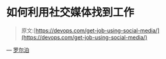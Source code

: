 # 如何利用社交媒体找到工作

> 原文:[https://devops.com/get-job-using-social-media/](https://devops.com/get-job-using-social-media/)

— [罗尔泊](https://devops.com/author/breselman/)